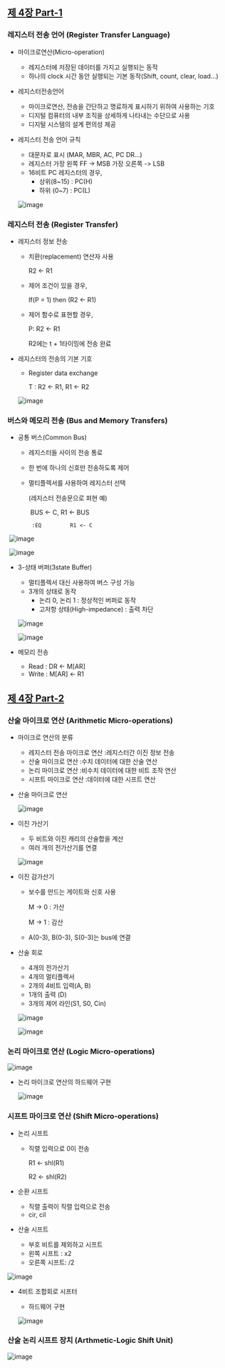 
## [제 4장 Part-1](https://www.youtube.com/watch?v=LDjco5XJH1E&list=PLc8fQ-m7b1hCHTT7VH2oo0Ng7Et096dYc&index=8)

### 레지스터 전송 언어 (Register Transfer Language)

- 마이크로연산(Micro-operation)

  - 레지스터에 저장된 데이터를 가지고 실행되는 동작
  - 하나의 clock 시간 동안 실행되는 기본 동작(Shift, count, clear, load...)

- 레지스터전송언어

  - 마이크로연산, 전송을 간단하고 명료하게 표시하기 위하여 사용하는 기호
  - 디지털 컴퓨터의 내부 조직을 상세하게 나타내는 수단으로 사용
  - 디지털 시스템의 설계 편의성 제공

- 레지스터 전송 언어 규칙

  - 대문자로 표시 (MAR, MBR, AC, PC DR...)
  - 레지스터 가장 왼쪽 FF -> MSB 가장 오른쪽 -> LSB
  - 16비트 PC 레지스터의 경우,
    - 상위(8~15) : PC(H)
    - 하위 (0~7) : PC(L)


  ![image](https://user-images.githubusercontent.com/97648143/177381931-cbbefb8a-a806-46e3-8e22-56f0e0656db6.png) 

### 레지스터 전송 (Register Transfer)

- 레지스터 정보 전송

  - 치환(replacement) 연산자 사용

    R2 <- R1

  - 제어 조건이 있을 경우,

    If(P = 1) then (R2 <- R1)

  - 제어 함수로 표현할 경우,

    P: R2 <- R1

    R2에는 t + 1타이밍에 전송 완료

- 레지스터의 전송의 기본 기호

  - Register data exchange

    T : R2 <- R1, R1 <- R2

  ![image](https://user-images.githubusercontent.com/97648143/177382372-3e33388c-4403-4a0e-a315-eeeca3f0b74a.png) 

### 버스와 메모리 전송 (Bus and Memory Transfers)

- 공통 버스(Common Bus)

  - 레지스터들 사이의 전송 통로

  - 한 번에 하나의 신호만 전송하도록 제어

  - 멀티플렉서를 사용하여 레지스터 선택

    (레지스터 전송문으로 펴현 예)

    ​	BUS <- C, R1 <- BUS

     	 :EQ         R1 <- C


​	![image](https://user-images.githubusercontent.com/97648143/177382704-52b7dd8f-a3b1-4511-879e-f4f5a190e83d.png) 

​	![image](https://user-images.githubusercontent.com/97648143/177382716-4665f901-29b7-4b6d-8f77-a19990b67e4f.png) 

- 3-상태 버퍼(3state Buffer)

  - 멀티플렉서 대신 사용하여 버스 구성 가능
  - 3개의 상태로 동작
    - 논리 0, 논리 1 : 정상적인 버퍼로 동작
    - 고저항 상태(High-impedance) : 출력 차단

  ![image](https://user-images.githubusercontent.com/97648143/177383028-6511d720-826a-4bf7-95d1-e2f3af72bd32.png) 

  ![image](https://user-images.githubusercontent.com/97648143/177383042-95156222-d940-421c-a7f2-448ea42452f6.png) 

- 메모리 전송

  - Read : DR <- M[AR]
  - Write : M[AR] <- R1

## [제 4장 Part-2](https://www.youtube.com/watch?v=IUapFpDKhKI&list=PLc8fQ-m7b1hCHTT7VH2oo0Ng7Et096dYc&index=9)

### 산술 마이크로 연산 (Arithmetic Micro-operations)

- 마이크로 연산의 분류

  - 레지스터 전송 마이크로 연산		:레지스터간 이진 정보 전송
  - 산술 마이크로 연산                         :수치 데이터에 대한 산술 연산
  - 논리 마이크로 연산                         :비수치 데이터에 대한 비트 조작 연산
  - 시프트 마이크로 연산                     :데이터에 대한 시프트 연산

- 산술 마이크로 연산

  ![image](https://user-images.githubusercontent.com/97648143/177383452-f28fc13a-e697-4896-af43-4ced98536d6c.png) 

- 이진 가산기

  - 두 비트와 이진 캐리의 산술합을 계산
  - 여러 개의 전가산기를 연결

  ![image](https://user-images.githubusercontent.com/97648143/177383564-a0da2307-fd8b-4a8f-a0fb-5276b262a1ce.png) 

- 이진 감가산기

  - 보수를  만드는 게이트와 신호 사용

    M -> 0 : 가산

    M -> 1 : 감산

  - A(0-3), B(0-3), S(0-3)는 bus에 연결

- 산술 회로

  - 4개의 전가산기
  - 4개의 멀티플렉서
  - 2개의 4비트 입력(A, B)
  - 1개의 출력 (D)
  - 3개의 제어 라인(S1, S0, Cin)

  ![image](https://user-images.githubusercontent.com/97648143/177383914-99202e5f-7be4-491f-a033-6a0865b00402.png) 

  ![image](https://user-images.githubusercontent.com/97648143/177383947-d5ff9ed4-f4bf-4b52-8724-0db22c81fb79.png) 

### 논리 마이크로 연산 (Logic Micro-operations)

![image](https://user-images.githubusercontent.com/97648143/177384014-95379548-874b-47fe-8cf5-bcd58fdbbaf4.png)

- 논리 마이크로 연산의 하드웨어 구현

  ![image](https://user-images.githubusercontent.com/97648143/177384084-7c8ff32d-1a0f-46ca-bf59-981b05e4fef2.png) 

### 시프트 마이크로 연산 (Shift Micro-operations)

- 논리 시프트

  - 직렬 입력으로 0이 전송

    R1 <- shl(R1)

    R2 <- shl(R2)

- 순환 시프트

  - 직렬 출력이 직렬 입력으로 전송
  - cir, cil

- 산술 시프트

  - 부호 비트를 제외하고 시프트
  - 왼쪽 시프트 : x2
  - 오른쪽 시프트: /2


![image](https://user-images.githubusercontent.com/97648143/177384300-cedf6f33-ee44-4d03-9f0f-51d4dbce99fa.png) 

- 4비트 조합회로 시프터

  - 하드웨어 구현

  ![image](https://user-images.githubusercontent.com/97648143/177384381-29703128-8e6f-4f27-add7-281b4cfa4d89.png) 

### 산술 논리 시프트 장치 (Arthmetic-Logic Shift Unit)

![image](https://user-images.githubusercontent.com/97648143/177384447-9ee6322c-6341-42d9-b37f-786de3b902e3.png) 